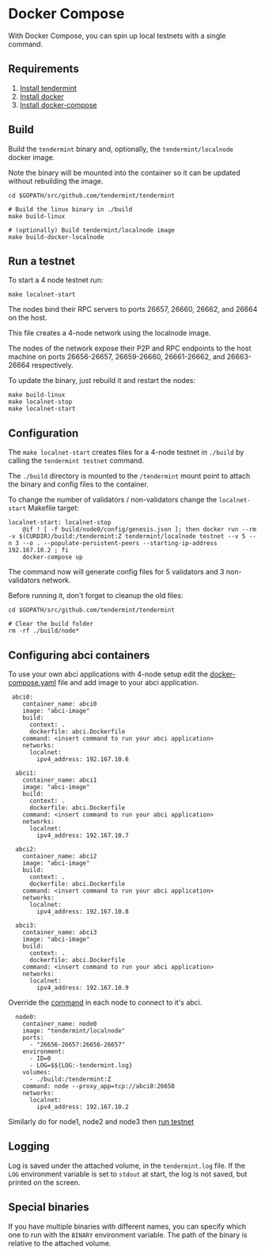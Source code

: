 # Docker Compose

With Docker Compose, you can spin up local testnets with a single command.

## Requirements

1. [Install tendermint](../introduction/install.md)
2. [Install docker](https://docs.docker.com/engine/installation/)
3. [Install docker-compose](https://docs.docker.com/compose/install/)

## Build

Build the `tendermint` binary and, optionally, the `tendermint/localnode`
docker image.

Note the binary will be mounted into the container so it can be updated without
rebuilding the image.

```
cd $GOPATH/src/github.com/tendermint/tendermint

# Build the linux binary in ./build
make build-linux

# (optionally) Build tendermint/localnode image
make build-docker-localnode
```

## Run a testnet

To start a 4 node testnet run:

```
make localnet-start
```

The nodes bind their RPC servers to ports 26657, 26660, 26662, and 26664 on the
host.

This file creates a 4-node network using the localnode image.

The nodes of the network expose their P2P and RPC endpoints to the host machine
on ports 26656-26657, 26659-26660, 26661-26662, and 26663-26664 respectively.

To update the binary, just rebuild it and restart the nodes:

```
make build-linux
make localnet-stop
make localnet-start
```

## Configuration

The `make localnet-start` creates files for a 4-node testnet in `./build` by
calling the `tendermint testnet` command.

The `./build` directory is mounted to the `/tendermint` mount point to attach
the binary and config files to the container.

To change the number of validators / non-validators change the `localnet-start` Makefile target:

```
localnet-start: localnet-stop
	@if ! [ -f build/node0/config/genesis.json ]; then docker run --rm -v $(CURDIR)/build:/tendermint:Z tendermint/localnode testnet --v 5 --n 3 --o . --populate-persistent-peers --starting-ip-address 192.167.10.2 ; fi
	docker-compose up
```

The command now will generate config files for 5 validators and 3
non-validators network.

Before running it, don't forget to cleanup the old files:

```
cd $GOPATH/src/github.com/tendermint/tendermint

# Clear the build folder
rm -rf ./build/node*
```

## Configuring abci containers 

To use your own abci applications with 4-node setup edit the [docker-compose.yaml](https://github.com/tendermint/tendermint/blob/develop/docker-compose.yml) file and add image to your abci application.

```
 abci0:
    container_name: abci0
    image: "abci-image"
    build:
      context: .
      dockerfile: abci.Dockerfile
    command: <insert command to run your abci application>
    networks:
      localnet:
        ipv4_address: 192.167.10.6

  abci1:
    container_name: abci1
    image: "abci-image"
    build:
      context: .
      dockerfile: abci.Dockerfile
    command: <insert command to run your abci application>
    networks:
      localnet:
        ipv4_address: 192.167.10.7

  abci2:
    container_name: abci2
    image: "abci-image"
    build:
      context: .
      dockerfile: abci.Dockerfile
    command: <insert command to run your abci application>
    networks:
      localnet:
        ipv4_address: 192.167.10.8

  abci3:
    container_name: abci3
    image: "abci-image"
    build:
      context: .
      dockerfile: abci.Dockerfile
    command: <insert command to run your abci application>
    networks:
      localnet:
        ipv4_address: 192.167.10.9

```

Override the [command](https://github.com/tendermint/tendermint/blob/master/networks/local/localnode/Dockerfile#L12) in each node to connect to it's abci. 

```
  node0:
    container_name: node0
    image: "tendermint/localnode"
    ports:
      - "26656-26657:26656-26657"
    environment:
      - ID=0
      - LOG=$${LOG:-tendermint.log}
    volumes:
      - ./build:/tendermint:Z
    command: node --proxy_app=tcp://abci0:26658
    networks:
      localnet:
        ipv4_address: 192.167.10.2
```

Similarly do for node1, node2 and node3 then [run testnet](https://github.com/tendermint/tendermint/blob/master/docs/networks/docker-compose.md#run-a-testnet)

## Logging

Log is saved under the attached volume, in the `tendermint.log` file. If the
`LOG` environment variable is set to `stdout` at start, the log is not saved,
but printed on the screen.

## Special binaries

If you have multiple binaries with different names, you can specify which one
to run with the `BINARY` environment variable. The path of the binary is relative
to the attached volume.

